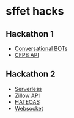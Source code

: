 # sffet hacks
Hackathon 1
---
- [Conversational BOTs](https://aws.amazon.com/lex)
- [CFPB API](https://www.consumerfinance.gov/data-research/hmda/api)

Hackathon 2
---
- [Serverless](https://github.com/serverless/serverless#quick-start)
- [Zillow API](https://www.zillow.com/howto/api/APIOverview.htm)
- [HATEOAS](https://en.wikipedia.org/wiki/HATEOAS)
- [Websocket](http://websocket.org)
